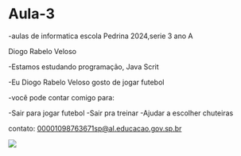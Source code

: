 # Aula-3

-aulas de informatica escola Pedrina 2024,serie 3 ano A

Diogo Rabelo Veloso

-Estamos estudando programação, Java Scrit

-Eu Diogo Rabelo Veloso gosto de jogar futebol 

-você pode contar comigo para:

-Sair para jogar futebol
-Sair pra treinar 
-Ajudar a escolher chuteiras 

contato: 00001098763671sp@al.educacao.gov.sp.br

![](https://media1.tenor.com/m/WUi3NlEdJbsAAAAC/monsters-inc-heyy.gif)

